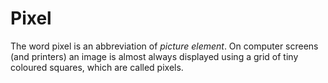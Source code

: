 # Pixel

The word pixel is an abbreviation of *picture element*. On computer screens (and printers) an image is almost always displayed using a grid of tiny coloured squares, which are called pixels.
